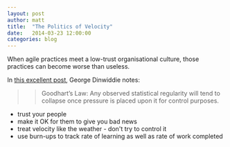 ```yaml
---
layout: post
author: matt
title:  "The Politics of Velocity"
date:   2014-03-23 12:00:00
categories: blog
---
```


When agile practices meet a low-trust organisational culture, those practices can become worse than useless.

In [this excellent post](http://blog.gdinwiddie.com/2014/03/04/tracking-velocity/), George Dinwiddie notes:

>> Goodhart’s Law: Any observed statistical regularity will tend to collapse once pressure is placed upon it for control purposes.

- trust your people
- make it OK for them to give you bad news
- treat velocity like the weather - don't try to control it
- use burn-ups to track rate of learning as well as rate of work completed

